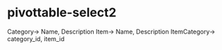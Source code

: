 # pivottable-select2

Category-> Name, Description
Item-> Name, Description
ItemCategory-> category_id, item_id
